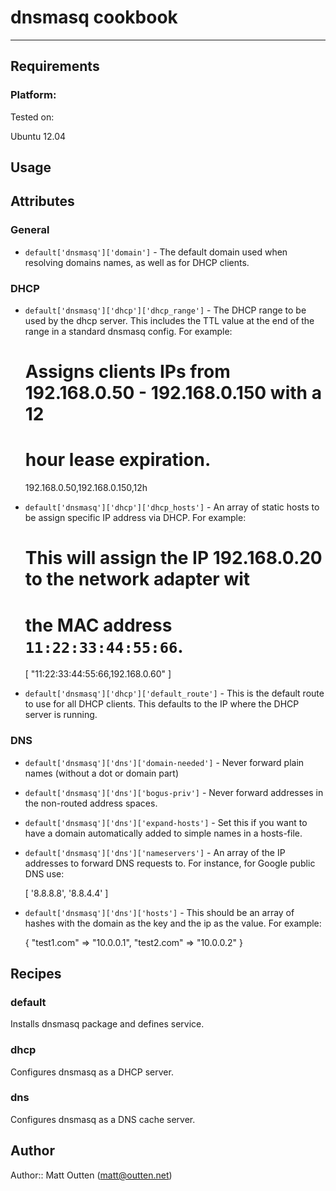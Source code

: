 # dnsmasq cookbook
---

## Requirements

### Platform:

Tested on:

Ubuntu 12.04

## Usage

## Attributes

### General

* `default['dnsmasq']['domain']` - The default domain used when
  resolving domains names, as well as for DHCP clients.

### DHCP

* `default['dnsmasq']['dhcp']['dhcp_range']` - The DHCP range to be used
  by the dhcp server. This includes the TTL value at the end of the
  range in a standard dnsmasq config.  For example:

    # Assigns clients IPs from 192.168.0.50 - 192.168.0.150 with a 12
    # hour lease expiration.
    192.168.0.50,192.168.0.150,12h

* `default['dnsmasq']['dhcp']['dhcp_hosts']` - An array of static hosts
  to be assign specific IP address via DHCP. For example:

    # This will assign the IP 192.168.0.20 to the network adapter wit
    # the MAC address `11:22:33:44:55:66`.
    [
      "11:22:33:44:55:66,192.168.0.60"
    ]

* `default['dnsmasq']['dhcp']['default_route']` - This is the default
  route to use for all DHCP clients. This defaults to the IP where the
  DHCP server is running.

### DNS

* `default['dnsmasq']['dns']['domain-needed']` - Never forward plain 
  names (without a dot or domain part)

* `default['dnsmasq']['dns']['bogus-priv']` - Never forward addresses
  in the non-routed address spaces.

* `default['dnsmasq']['dns']['expand-hosts']` - Set this if you want to have a domain
  automatically added to simple names in a hosts-file.

* `default['dnsmasq']['dns']['nameservers']` - An array of the IP 
  addresses to forward DNS requests to. For instance, for Google 
  public DNS use:
    
    [
      '8.8.8.8',
      '8.8.4.4'
    ]

* `default['dnsmasq']['dns']['hosts']` - This should be an array of 
  hashes with the domain as the key and the ip as the value. For 
  example:

    {
      "test1.com" => "10.0.0.1",
      "test2.com" => "10.0.0.2"
    }

## Recipes

### default

Installs dnsmasq package and defines service.

### dhcp

Configures dnsmasq as a DHCP server.

### dns

Configures dnsmasq as a DNS cache server.

## Author

Author:: Matt Outten (matt@outten.net)
